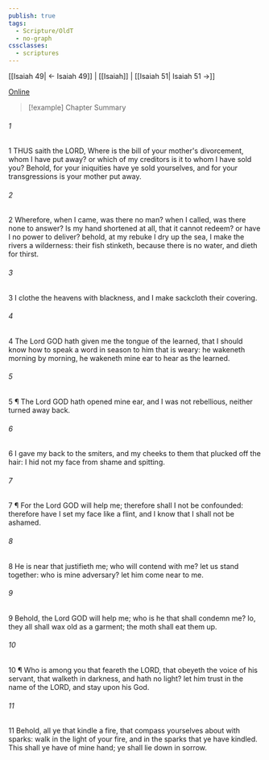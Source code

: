 ```yaml
---
publish: true
tags:
  - Scripture/OldT
  - no-graph
cssclasses:
  - scriptures
---
```

[[Isaiah 49| ← Isaiah 49]] | [[Isaiah]] | [[Isaiah 51| Isaiah 51 →]]

[Online](https://churchofjesuschrist.org/study/scriptures/ot/isa/50?lang=eng)

>[!example] Chapter Summary
>
###### 1
1 THUS saith the LORD, Where is the bill of your mother's divorcement, whom I have put away?  or which of my creditors is it to whom I have sold you?  Behold, for your iniquities have ye sold yourselves, and for your transgressions is your mother put away.
###### 2
2 Wherefore, when I came, was there no man?  when I called, was there none to answer?  Is my hand shortened at all, that it cannot redeem?  or have I no power to deliver?  behold, at my rebuke I dry up the sea, I make the rivers a wilderness: their fish stinketh, because there is no water, and dieth for thirst.
###### 3
3 I clothe the heavens with blackness, and I make sackcloth their covering.
###### 4
4 The Lord GOD hath given me the tongue of the learned, that I should know how to speak a word in season to him that is weary: he wakeneth morning by morning, he wakeneth mine ear to hear as the learned.
###### 5
5 ¶ The Lord GOD hath opened mine ear, and I was not rebellious, neither turned away back.
###### 6
6 I gave my back to the smiters, and my cheeks to them that plucked off the hair: I hid not my face from shame and spitting.
###### 7
7 ¶ For the Lord GOD will help me; therefore shall I not be confounded: therefore have I set my face like a flint, and I know that I shall not be ashamed.
###### 8
8 He is near that justifieth me; who will contend with me?  let us stand together: who is mine adversary?  let him come near to me.
###### 9
9 Behold, the Lord GOD will help me; who is he that shall condemn me?  lo, they all shall wax old as a garment; the moth shall eat them up.
###### 10
10 ¶ Who is among you that feareth the LORD, that obeyeth the voice of his servant, that walketh in darkness, and hath no light?  let him trust in the name of the LORD, and stay upon his God.
###### 11
11 Behold, all ye that kindle a fire, that compass yourselves about with sparks: walk in the light of your fire, and in the sparks that ye have kindled.  This shall ye have of mine hand; ye shall lie down in sorrow.



